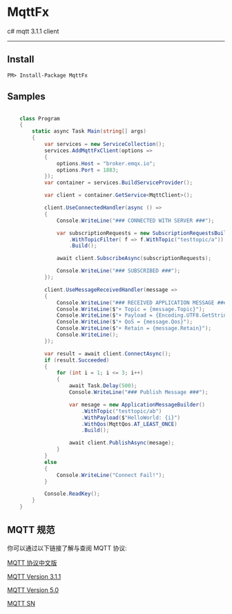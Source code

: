 # MqttFx

c# mqtt 3.1.1 client

***

## Install

`PM> Install-Package MqttFx`


## Samples
```c#

    class Program
    {
        static async Task Main(string[] args)
        {
            var services = new ServiceCollection();
            services.AddMqttFxClient(options =>
            {
                options.Host = "broker.emqx.io";
                options.Port = 1883;
            });
            var container = services.BuildServiceProvider();

            var client = container.GetService<MqttClient>();

            client.UseConnectedHandler(async () =>
            {
                Console.WriteLine("### CONNECTED WITH SERVER ###");

                var subscriptionRequests = new SubscriptionRequestsBuilder()
                    .WithTopicFilter( f => f.WithTopic("testtopic/a"))
                    .Build();

                await client.SubscribeAsync(subscriptionRequests);

                Console.WriteLine("### SUBSCRIBED ###");
            });

            client.UseMessageReceivedHandler(message =>
            {
                Console.WriteLine("### RECEIVED APPLICATION MESSAGE ###");
                Console.WriteLine($"+ Topic = {message.Topic}");
                Console.WriteLine($"+ Payload = {Encoding.UTF8.GetString(message.Payload)}");
                Console.WriteLine($"+ QoS = {message.Qos}");
                Console.WriteLine($"+ Retain = {message.Retain}");
                Console.WriteLine();
            });

            var result = await client.ConnectAsync();
            if (result.Succeeded)
            {
                for (int i = 1; i <= 3; i++)
                {
                    await Task.Delay(500);
                    Console.WriteLine("### Publish Message ###");

                    var mesage = new ApplicationMessageBuilder()
                        .WithTopic("testtopic/ab")
                        .WithPayload($"HelloWorld: {i}")
                        .WithQos(MqttQos.AT_LEAST_ONCE)
                        .Build();

                    await client.PublishAsync(mesage);
                }
            }
            else
            {
                Console.WriteLine("Connect Fail!");
            }

            Console.ReadKey();
        }
    }

```

## MQTT 规范

你可以通过以下链接了解与查阅 MQTT 协议:

[MQTT 协议中文版](https://mcxiaoke.gitbooks.io/mqtt-cn/content/)

[MQTT Version 3.1.1](https://docs.oasis-open.org/mqtt/mqtt/v3.1.1/os/mqtt-v3.1.1-os.html)

[MQTT Version 5.0](https://docs.oasis-open.org/mqtt/mqtt/v5.0/cs02/mqtt-v5.0-cs02.html)

[MQTT SN](https://www.oasis-open.org/committees/download.php/66091/MQTT-SN_spec_v1.2.pdf)